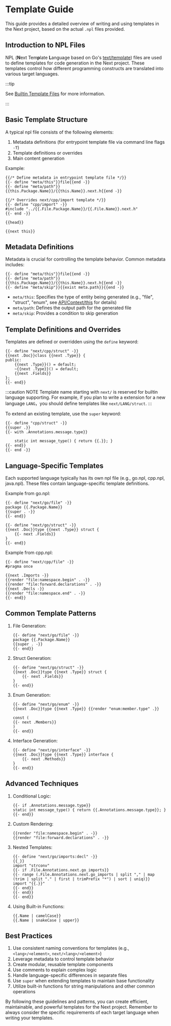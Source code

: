 # Template Guide

This guide provides a detailed overview of writing and using templates in the Next project, based on the actual `.npl` files provided.

## Introduction to NPL Files

NPL (**N**ext Tem**p**late **L**anguage based on Go's [text/template](https://pkg.go.dev/text/template/)) files are used to define templates for code generation in the Next project. These templates control how different programming constructs are translated into various target languages.

:::tip

See [Builtin Template Files](https://github.com/mkideal/next/tree/main/builtin) for more information.

:::

## Basic Template Structure

A typical npl file consists of the following elements:

1. Metadata definitions (for entrypoint template file via command line flags `-T`)
2. Template definitions or overrides
3. Main content generation

Example:

```npl
{{/* Define metadata in entrypoint template file */}}
{{- define "meta/this"}}file{{end -}}
{{- define "meta/path"}}{{this.Package.Name}}/{{this.Name}}.next.h{{end -}}

{{/* Overrides next/cpp/import template */}}
{{- define "cpp/import" -}}
#include "../{{.File.Package.Name}}/{{.File.Name}}.next.h"
{{- end -}}

{{head}}

{{next this}}
```

## Metadata Definitions

Metadata is crucial for controlling the template behavior. Common metadata includes:

```npl
{{- define "meta/this"}}file{{end -}}
{{- define "meta/path"}}{{this.Package.Name}}/{{this.Name}}.next.h{{end -}}
{{- define "meta/skip"}}{{exist meta.path}}{{end -}}
```

- `meta/this`: Specifies the type of entity being generated (e.g., "file", "struct", "enum", see [API/Context/this](/docs/api/latest/context#user-content-Context_this) for details)
- `meta/path`: Defines the output path for the generated file
- `meta/skip`: Provides a condition to skip generation

## Template Definitions and Overrides

Templates are defined or overridden using the `define` keyword:

```npl
{{- define "next/cpp/struct" -}}
{{next .Doc}}class {{next .Type}} {
public:
    {{next .Type}}() = default;
    ~{{next .Type}}() = default;
    {{next .Fields}}
};
{{- end}}
```

:::caution NOTE
Template name starting with `next/` is reserved for builtin language supporting. For example, if you plan to write a extension for a new language `LANG`，you should define templates like `next/LANG/struct`.
:::

To extend an existing template, use the `super` keyword:

```npl
{{- define "cpp/struct" -}}
{{super .}}
{{- with .Annotations.message.type}}

    static int message_type() { return {{.}}; }
{{- end}}
{{- end -}}
```

## Language-Specific Templates

Each supported language typically has its own npl file (e.g., go.npl, cpp.npl, java.npl). These files contain language-specific template definitions.

Example from go.npl:

```npl
{{- define "next/go/file" -}}
package {{.Package.Name}}
{{super . -}}
{{- end}}

{{- define "next/go/struct" -}}
{{next .Doc}}type {{next .Type}} struct {
    {{- next .Fields}}
}
{{- end}}
```

Example from cpp.npl:

```npl
{{- define "next/cpp/file" -}}
#pragma once

{{next .Imports -}}
{{render "file:namespace.begin" . -}}
{{render "file:forward.declarations" . -}}
{{next .Decls -}}
{{render "file:namespace.end" . -}}
{{- end}}
```

## Common Template Patterns

1. File Generation:
    ```npl
    {{- define "next/go/file" -}}
    package {{.Package.Name}}
    {{super . -}}
    {{- end}}
    ```

2. Struct Generation:
    ```npl
    {{- define "next/go/struct" -}}
    {{next .Doc}}type {{next .Type}} struct {
        {{- next .Fields}}
    }
    {{- end}}
    ```

3. Enum Generation:
    ```npl
    {{- define "next/go/enum" -}}
    {{next .Doc}}type {{next .Type}} {{render "enum:member.type" .}}

    const (
    {{- next .Members}}
    )
    {{- end}}
    ```

4. Interface Generation:
    ```npl
    {{- define "next/go/interface" -}}
    {{next .Doc}}type {{next .Type}} interface {
        {{- next .Methods}}
    }
    {{- end}}
    ```

## Advanced Techniques

1. Conditional Logic:
    ```npl
    {{- if .Annotations.message.type}}
    static int message_type() { return {{.Annotations.message.type}}; }
    {{- end}}
    ```

2. Custom Rendering:
    ```npl
    {{render "file:namespace.begin" . -}}
    {{render "file:forward.declarations" . -}}
    ```

3. Nested Templates:
    ```npl
    {{- define "next/go/imports:decl" -}}
    {{_}}
    import "strconv"
    {{- if .File.Annotations.next.go_imports}}
    {{- range (.File.Annotations.next.go_imports | split "," | map (trim | split "." | first | trimPrefix "*") | sort | uniq)}}
    import "{{.}}"
    {{- end}}
    {{- end}}
    {{- end}}
    ```

4. Using Built-in Functions:
    ```npl
    {{.Name | camelCase}}
    {{.Name | snakeCase | upper}}
    ```

## Best Practices

1. Use consistent naming conventions for templates (e.g., `<lang>/<element>`, `next/<lang>/<element>`)
2. Leverage metadata to control template behavior
3. Create modular, reusable template components
4. Use comments to explain complex logic
5. Handle language-specific differences in separate files
6. Use `super` when extending templates to maintain base functionality
7. Utilize built-in functions for string manipulations and other common operations

By following these guidelines and patterns, you can create efficient, maintainable, and powerful templates for the Next project. Remember to always consider the specific requirements of each target language when writing your templates.